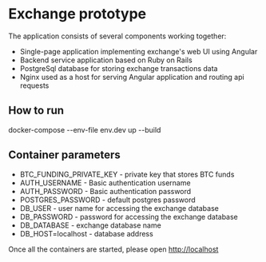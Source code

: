 # Exchange prototype

The application consists of several components working together:

- Single-page application implementing exchange's web UI using Angular
- Backend service application based on Ruby on Rails
- PostgreSql database for storing exchange transactions data
- Nginx used as a host for serving Angular application and routing api requests

## How to run

docker-compose --env-file env.dev up --build

## Container parameters

- BTC_FUNDING_PRIVATE_KEY - private key that stores BTC funds
- AUTH_USERNAME - Basic authentication username
- AUTH_PASSWORD - Basic authentication password
- POSTGRES_PASSWORD - default postgres password
- DB_USER - user name for accessing the exchange database
- DB_PASSWORD - password for accessing the exchange database
- DB_DATABASE - exchange database name
- DB_HOST=localhost - database address

Once all the containers are started, please open [http://localhost](http://localhost)
